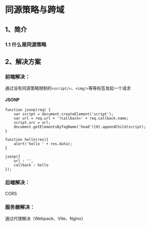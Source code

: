 # 同源策略与跨域

## 1、简介

### 1.1 什么是同源策略

## 2、解决方案

### 前端解决：

通过没有同源策略限制的`<script/>`、`<img/>`等等标签发起一个请求

#### JSONP

```
function jsonp(req) {
    var script = document.createElement('script');
    var url = req.url + '?callback=' + req.callback.name;
    script.src = url;
    document.getElementsByTagName('head')[0].appendChild(script);
}

function hello(res){
    alert('hello ' + res.data);
}

jsonp({
    url : '',
    callback : hello 
});
```

### 后端解决：

CORS

### 服务器解决：

通过代理解决（Webpack、Vite、Nginx）